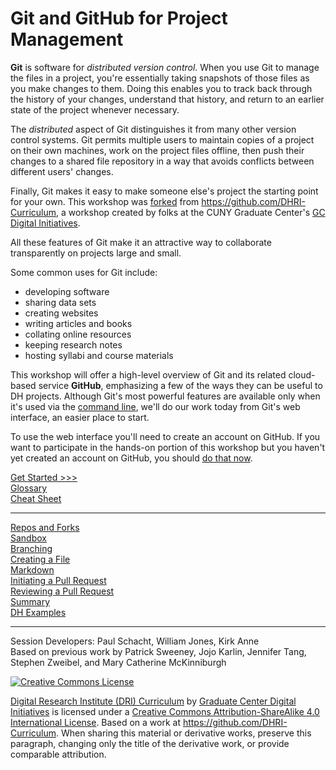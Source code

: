 # Git and GitHub for Project Management

**Git** is software for *distributed version control*. When you use Git to manage the files in a project, you're essentially taking snapshots of those files as you make changes to them. Doing this enables you to track back through the history of your changes, understand that history, and return to an earlier state of the project whenever necessary.

The *distributed* aspect of Git distinguishes it from many other version control systems. Git permits multiple users to maintain copies of a project on their own machines, work on the project files offline, then push their changes to a shared file repository in a way that avoids conflicts between different users' changes.

Finally, Git makes it easy to make someone else's project the starting point for your own. This workshop was [forked](https://help.github.com/en/github/getting-started-with-github/fork-a-repo) from <https://github.com/DHRI-Curriculum>, a workshop created by folks at the CUNY Graduate Center's [GC Digital Initiatives](https://gcdi.commons.gc.cuny.edu/about/).

All these features of Git make it an attractive way to collaborate transparently on projects large and small.

Some common uses for Git include:

- developing software
- sharing data sets
- creating websites
- writing articles and books
- collating online resources
- keeping research notes
- hosting syllabi and course materials

This workshop will offer a high-level overview of Git and its related cloud-based service **GitHub**, emphasizing a few of the ways they can be useful to DH projects. Although Git's most powerful features are available only when it's used via the [command line](https://en.wikipedia.org/wiki/Command-line_interface), we'll do our work today from Git's web interface, an easier place to start.

To use the web interface you'll need to create an account on GitHub. If you want to participate in the hands-on portion of this workshop but you haven't yet created an account on GitHub, you should [do that now](https://github.com).

[Get Started >>>](sections/reposforks.md)  
[Glossary](glossary.md)  
[Cheat Sheet](git-cheat-sheet.pdf)  

-----

[Repos and Forks](sections/reposforks.md)    
[Sandbox](sections/sandbox.md)  
[Branching](sections/branching.md)  
[Creating a File](sections/createfile.md)   
[Markdown](sections/mrkdwn.png)   
[Initiating a Pull Request](sections/pullrequest.md)   
[Reviewing a Pull Request](sections/reviewpull.md)  
[Summary](sections/final.md)   
[DH Examples](sections/dhexamples.md)

-----

Session Developers: Paul Schacht, William Jones, Kirk Anne  
Based on previous work by Patrick Sweeney, Jojo Karlin, Jennifer Tang, Stephen Zweibel, and Mary Catherine McKinniburgh  

[![Creative Commons License](https://i.creativecommons.org/l/by-sa/4.0/88x31.png)](http://creativecommons.org/licenses/by-sa/4.0/)

[Digital Research Institute (DRI) Curriculum](http://purl.org/dc/terms/) by [Graduate Center Digital Initiatives](https://gcdi.commons.gc.cuny.edu/) is licensed under a [Creative Commons Attribution-ShareAlike 4.0 International License](http://creativecommons.org/licenses/by-sa/4.0/). Based on a work at <https://github.com/DHRI-Curriculum>. When sharing this material or derivative works, preserve this paragraph, changing only the title of the derivative work, or provide comparable attribution.
